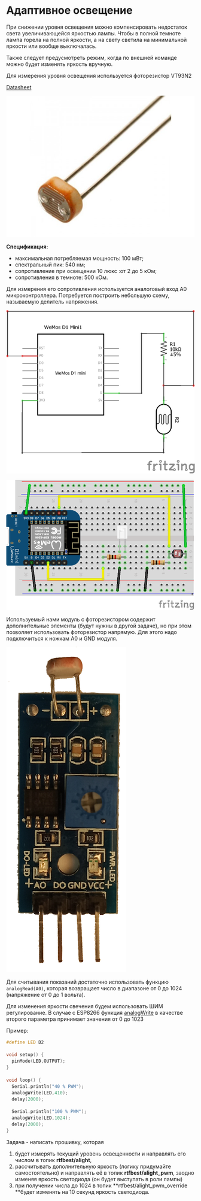 # Адаптивное освещение

При снижении уровня освещения можно компенсировать недостаток света увеличивающейся яркостью лампы. Чтобы в полной темноте лампа горела на полной яркости, а на свету светила на минимальной яркости или вообще выключалась.

Также следует предусмотреть режим, когда по внешней команде можно будет изменять яркость вручную.

Для измерения уровня освещения используется фоторезистор VT93N2

[Datasheet](http://www.farnell.com/datasheets/919043.pdf)

![](img/sens_photores-600x450_0.jpg)

**Спецификация:**

- максимальная потребляемая мощность: 100 мВт;
- спектральный пик: 540 нм;
- сопротивление при освещении 10 люкс :от 2 до 5 кОм;
- сопротивления в темноте: 500 кОм.

Для измерения его сопротивления используется аналоговый вход A0 микроконтроллера. Потребуется построить небольшую схему, называемую делитель напряжения.

![](img/02/02_light_analog_shema.png)

![](img/02/02_light_analog_bb.png)



Используемый нами модуль с фоторезистором содержит дополнительные элементы (будут нужны в другой задаче), но при этом позволяет использовать фоторезистор напрямую. Для этого надо подключиться к ножкам A0 и GND модуля.

![](img/02/LIGHT.png)

Для считывания показаний достаточно использовать функцию `analogRead(A0)`, которая возвращает число в диапазоне от 0 до 1024 (напряжение от 0 до 1 вольта).

Для изменения яркости свечения будем использовать ШИМ регулирование. В случае с ESP8266 функция [analogWrite](https://www.arduino.cc/reference/en/language/functions/analog-io/analogwrite/) в качестве второго параметра принимает значения от 0 до 1023

Пример:

```c++
#define LED D2

void setup() {
  pinMode(LED,OUTPUT);
}

void loop() {
  Serial.println("40 % PWM");
  analogWrite(LED,410);
  delay(2000);

  Serial.println("100 % PWM");
  analogWrite(LED,1024);
  delay(2000);
}
```




Задача - написать прошивку, которая 

1. будет измерять текущий уровень освещенности и направлять его числом в топик **rtfbest/alight**, 
2. рассчитывать дополнительную яркость (логику придумайте самостоятельно) и направлять её в топик **rtfbest/alight_pwm**, заодно изменяя яркость светодиода (он будет выступать в роли лампы)
3. при получении числа до 1024 в топик **rtfbest/alight_pwm_override **будет изменять на 10 секунд яркость светодиода.
